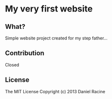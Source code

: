 <!---

File name: README.md

Copyright (c) 2013 Daniel Racine

-->





# My very first website


## What?

Simple website project created for my step father...

## Contribution

Closed

## License

The MIT License
Copyright (c) 2013 Daniel Racine
